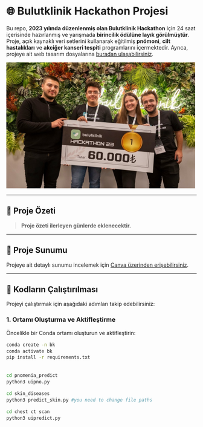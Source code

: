 # 🌐 Bulutklinik Hackathon Projesi

Bu repo, **2023 yılında düzenlenmiş olan Bulutklinik Hackathon** için 24 saat içerisinde hazırlanmış ve yarışmada **birincilik ödülüne layık görülmüştür**. Proje, açık kaynaklı veri setlerini kullanarak eğitilmiş **pnömoni**, **cilt hastalıkları** ve **akciğer kanseri tespiti** programlarını içermektedir. Ayrıca, projeye ait web tasarım dosyalarına [buradan ulaşabilirsiniz](https://matiricie.com/bulutklinik/).

<img src="https://github.com/fuchstech/bulutklinik-V1.2/blob/main/images/odul.jpg" alt="Birincilik Ödülü" width="500" />

---

## 🚀 Proje Özeti
> **Proje özeti ilerleyen günlerde eklenecektir.**

---

## 📑 Proje Sunumu
Projeye ait detaylı sunumu incelemek için [Canva üzerinden erişebilirsiniz](https://www.canva.com/design/DAFx4PAW4Xo/sA0Ed5eXwhsNhKg3nNYDNw/edit?utm_content=DAFx4PAW4Xo&utm_campaign=designshare&utm_medium=link2&utm_source=sharebutton).

---
## 📁 Kodların Çalıştırılması

Projeyi çalıştırmak için aşağıdaki adımları takip edebilirsiniz:

### 1. Ortamı Oluşturma ve Aktifleştirme
Öncelikle bir Conda ortamı oluşturun ve aktifleştirin:
```bash
conda create -n bk
conda activate bk
pip install -r requirements.txt
```
```bash

cd pnomenia_predict
python3 uipno.py
```
```bash
cd skin_diseases
python3 predict_skin.py #you need to change file paths
```
```bash
cd chest ct scan
python3 uipredict.py
```
